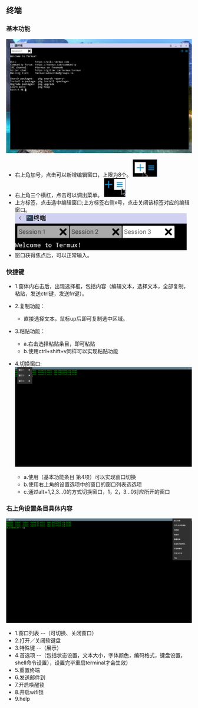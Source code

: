 ## 终端
### 基本功能
![](../pic/soft/terminal_demo.png)
   - 右上角加号，点击可以新增编辑窗口，上限为8个。
   ![](../pic/soft/terminal_newpage.png)
   - 右上角三个横杠，点击可以调出菜单。
   ![](../pic/soft/terminal_menu.png)
   - 上方标签，点击选中编辑窗口;上方标签右侧x号，点击关闭该标签对应的编辑窗口。
   ![](../pic/soft/terminal_lable.png)
   - 窗口获得焦点后，可以正常输入。
   
### 快捷键

   - 1.窗体内右击后，出现选择框，包括内容（编辑文本，选择文本，全部复制，粘贴，发送ctrl键，发送fn键）。
   - 2.复制功能：
      - 直接选择文本，鼠标up后即可复制选中区域。
   - 3.粘贴功能：
      - a.右击选择粘贴条目，即可粘贴
      - b.使用ctrl+shift+v同样可以实现粘贴功能
   - 4.切换窗口:
![](../pic/gongju/terminal_more.png)

      - a.使用（基本功能条目 第4项）可以实现窗口切换
      - b.使用右上角的设置选项中的窗口的窗口列表选选项
      - c.通过alt+1,2,3...0的方式切换窗口，1，2，3...0对应所开的窗口
      
### 右上角设置条目具体内容
![](../pic/gongju/terminal_right.png)

   - 1.窗口列表 --（可切换、关闭窗口）
   - 2.打开／关闭软键盘
   - 3.特殊键 --（展示）
   - 4.首选项 --（包括状态设置，文本大小，字体颜色，编码格式，键盘设置，shell命令设置），设置完毕重启terminal才会生效）
   - 5.重置终端
   - 6.发送邮件到
   - 7.开启唤醒锁
   - 8.开启wifi锁
   - 9.help
